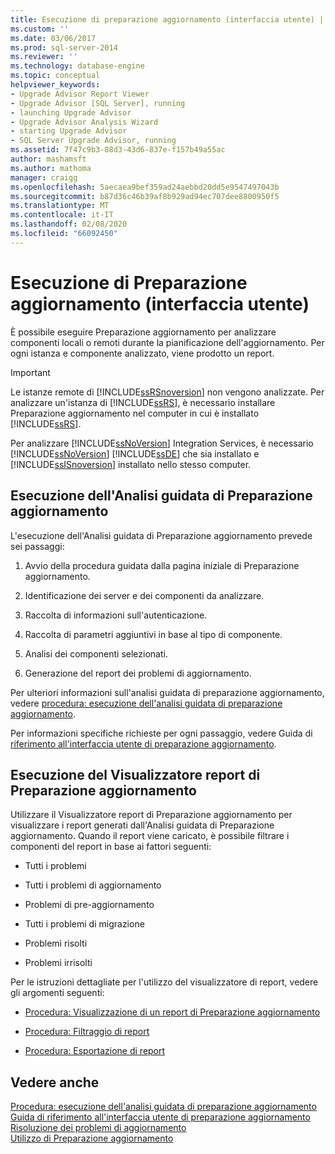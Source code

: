 ```yaml
---
title: Esecuzione di preparazione aggiornamento (interfaccia utente) | Microsoft Docs
ms.custom: ''
ms.date: 03/06/2017
ms.prod: sql-server-2014
ms.reviewer: ''
ms.technology: database-engine
ms.topic: conceptual
helpviewer_keywords:
- Upgrade Advisor Report Viewer
- Upgrade Advisor [SQL Server], running
- launching Upgrade Advisor
- Upgrade Advisor Analysis Wizard
- starting Upgrade Advisor
- SQL Server Upgrade Advisor, running
ms.assetid: 7f47c9b3-88d3-43d6-837e-f157b49a55ac
author: mashamsft
ms.author: mathoma
manager: craigg
ms.openlocfilehash: 5aecaea9bef359ad24aebbd20dd5e9547497043b
ms.sourcegitcommit: b87d36c46b39af8b929ad94ec707dee8800950f5
ms.translationtype: MT
ms.contentlocale: it-IT
ms.lasthandoff: 02/08/2020
ms.locfileid: "66092450"
---
```

# <a name="running-upgrade-advisor-user-interface"></a>Esecuzione di Preparazione aggiornamento (interfaccia utente)
  È possibile eseguire Preparazione aggiornamento per analizzare componenti locali o remoti durante la pianificazione dell'aggiornamento. Per ogni istanza e componente analizzato, viene prodotto un report.  
  
> [!IMPORTANT]  
>  Le istanze remote di [!INCLUDE[ssRSnoversion](../../includes/ssrsnoversion-md.md)] non vengono analizzate. Per analizzare un'istanza di [!INCLUDE[ssRS](../../includes/ssrs.md)], è necessario installare Preparazione aggiornamento nel computer in cui è installato [!INCLUDE[ssRS](../../includes/ssrs.md)].  
>   
>  Per analizzare [!INCLUDE[ssNoVersion](../../includes/ssnoversion-md.md)] Integration Services, è necessario [!INCLUDE[ssNoVersion](../../includes/ssnoversion-md.md)] [!INCLUDE[ssDE](../../includes/ssde-md.md)] che sia installato e [!INCLUDE[ssISnoversion](../../includes/ssisnoversion-md.md)] installato nello stesso computer.  
  
## <a name="running-the-upgrade-advisor-analysis-wizard"></a>Esecuzione dell'Analisi guidata di Preparazione aggiornamento  
 L'esecuzione dell'Analisi guidata di Preparazione aggiornamento prevede sei passaggi:  
  
1.  Avvio della procedura guidata dalla pagina iniziale di Preparazione aggiornamento.  
  
2.  Identificazione dei server e dei componenti da analizzare.  
  
3.  Raccolta di informazioni sull'autenticazione.  
  
4.  Raccolta di parametri aggiuntivi in base al tipo di componente.  
  
5.  Analisi dei componenti selezionati.  
  
6.  Generazione del report dei problemi di aggiornamento.  
  
 Per ulteriori informazioni sull'analisi guidata di preparazione aggiornamento, vedere [procedura: esecuzione dell'analisi guidata di preparazione aggiornamento](../../../2014/sql-server/install/how-to-run-the-upgrade-advisor-analysis-wizard.md).  
  
 Per informazioni specifiche richieste per ogni passaggio, vedere Guida di [riferimento all'interfaccia utente di preparazione aggiornamento](../../../2014/sql-server/install/upgrade-advisor-user-interface-reference.md).  
  
## <a name="running-the-upgrade-advisor-report-viewer"></a>Esecuzione del Visualizzatore report di Preparazione aggiornamento  
 Utilizzare il Visualizzatore report di Preparazione aggiornamento per visualizzare i report generati dall'Analisi guidata di Preparazione aggiornamento. Quando il report viene caricato, è possibile filtrare i componenti del report in base ai fattori seguenti:  
  
-   Tutti i problemi  
  
-   Tutti i problemi di aggiornamento  
  
-   Problemi di pre-aggiornamento  
  
-   Tutti i problemi di migrazione  
  
-   Problemi risolti  
  
-   Problemi irrisolti  
  
 Per le istruzioni dettagliate per l'utilizzo del visualizzatore di report, vedere gli argomenti seguenti:  
  
-   [Procedura: Visualizzazione di un report di Preparazione aggiornamento](../../../2014/sql-server/install/how-to-view-an-upgrade-advisor-report.md)  
  
-   [Procedura: Filtraggio di report](../../../2014/sql-server/install/how-to-filter-reports.md)  
  
-   [Procedura: Esportazione di report](../../../2014/sql-server/install/how-to-export-reports.md)  
  
## <a name="see-also"></a>Vedere anche  
 [Procedura: esecuzione dell'analisi guidata di preparazione aggiornamento](../../../2014/sql-server/install/how-to-run-the-upgrade-advisor-analysis-wizard.md)   
 [Guida di riferimento all'interfaccia utente di preparazione aggiornamento](../../../2014/sql-server/install/upgrade-advisor-user-interface-reference.md)   
 [Risoluzione dei problemi di aggiornamento](../../../2014/sql-server/install/resolving-upgrade-issues.md)   
 [Utilizzo di Preparazione aggiornamento](../../../2014/sql-server/install/working-with-upgrade-advisor.md)  
  
  
